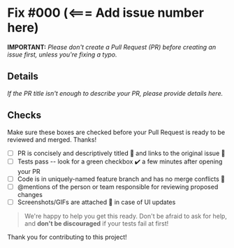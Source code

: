 # Fix #000  (<=== Add issue number here)

**IMPORTANT:** *Please don't create a Pull Request (PR) before creating an issue first, unless you're fixing a typo.*

## Details

*If the PR title isn't enough to describe your PR, please provide details here.*


## Checks

Make sure these boxes are checked before your Pull Request is ready to be reviewed and merged. Thanks!

- [ ] PR is concisely and descriptively titled 📑 and links to the original issue 🔗
- [ ] Tests pass -- look for a green checkbox ✔️ a few minutes after opening your PR
- [ ] Code is in uniquely-named feature branch and has no merge conflicts 📁
- [ ] @mentions of the person or team responsible for reviewing proposed changes
- [ ] Screenshots/GIFs are attached 📎 in case of UI updates

> We're happy to help you get this ready. Don't be afraid to ask for help, and **don't be discouraged** if your tests fail at first!

Thank you for contributing to this project!
